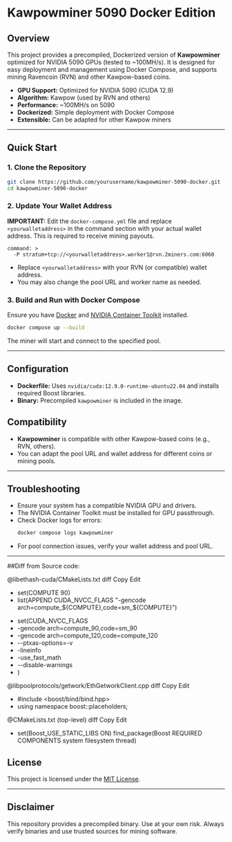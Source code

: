 # Kawpowminer 5090 Docker Edition

## Overview

This project provides a precompiled, Dockerized version of **Kawpowminer** optimized for NVIDIA 5090 GPUs (tested to ~100MH/s). It is designed for easy deployment and management using Docker Compose, and supports mining Ravencoin (RVN) and other Kawpow-based coins.

- **GPU Support:** Optimized for NVIDIA 5090 (CUDA 12.9)
- **Algorithm:** Kawpow (used by RVN and others)
- **Performance:** ~100MH/s on 5090
- **Dockerized:** Simple deployment with Docker Compose
- **Extensible:** Can be adapted for other Kawpow miners

---

## Quick Start

### 1. Clone the Repository
```sh
git clone https://github.com/yourusername/kawpowminer-5090-docker.git
cd kawpowminer-5090-docker
```

### 2. Update Your Wallet Address

**IMPORTANT:**
Edit the `docker-compose.yml` file and replace `<yourwalletaddress>` in the command section with your actual wallet address. This is required to receive mining payouts.

```
command: >
  -P stratum+tcp://<yourwalletaddress>.worker1@rvn.2miners.com:6060
```

- Replace `<yourwalletaddress>` with your RVN (or compatible) wallet address.
- You may also change the pool URL and worker name as needed.

### 3. Build and Run with Docker Compose

Ensure you have [Docker](https://docs.docker.com/get-docker/) and [NVIDIA Container Toolkit](https://docs.nvidia.com/datacenter/cloud-native/container-toolkit/install-guide.html) installed.

```sh
docker compose up --build
```

The miner will start and connect to the specified pool.

---

## Configuration

- **Dockerfile:** Uses `nvidia/cuda:12.9.0-runtime-ubuntu22.04` and installs required Boost libraries.
- **Binary:** Precompiled `kawpowminer` is included in the image.


## Compatibility

- **Kawpowminer** is compatible with other Kawpow-based coins (e.g., RVN, others).
- You can adapt the pool URL and wallet address for different coins or mining pools.

---

## Troubleshooting

- Ensure your system has a compatible NVIDIA GPU and drivers.
- The NVIDIA Container Toolkit must be installed for GPU passthrough.
- Check Docker logs for errors:
  ```sh
  docker compose logs kawpowminer
  ```
- For pool connection issues, verify your wallet address and pool URL.

---

##Diff from Source code:

@libethash-cuda/CMakeLists.txt
diff
Copy
Edit
- set(COMPUTE 90)
- list(APPEND CUDA_NVCC_FLAGS "-gencode arch=compute_${COMPUTE},code=sm_${COMPUTE}")
+ set(CUDA_NVCC_FLAGS
+   -gencode arch=compute_90,code=sm_90
+   -gencode arch=compute_120,code=compute_120
+   --ptxas-options=-v
+   -lineinfo
+   -use_fast_math
+   --disable-warnings
+ )

@libpoolprotocols/getwork/EthGetworkClient.cpp
diff
Copy
Edit
+ #include <boost/bind/bind.hpp>
+ using namespace boost::placeholders;


@CMakeLists.txt (top-level)
diff
Copy
Edit
+ set(Boost_USE_STATIC_LIBS ON)
find_package(Boost REQUIRED COMPONENTS system filesystem thread)

## License

This project is licensed under the [MIT License](LICENSE).

---

## Disclaimer

This repository provides a precompiled binary. Use at your own risk. Always verify binaries and use trusted sources for mining software. 
